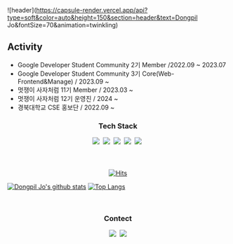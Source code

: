 ![header](https://capsule-render.vercel.app/api?type=soft&color=auto&height=150&section=header&text=Dongpil Jo&fontSize=70&animation=twinkling)

## Activity
* Google Developer Student Community 2기 Member /2022.09 ~ 2023.07
* Google Developer Student Community 3기 Core(Web-Frontend&Manage) / 2023.09 ~
* 멋쟁이 사자처럼 11기 Member / 2023.03 ~
* 멋쟁이 사자처럼 12기 운영진 / 2024 ~
* 경북대학교 CSE 홍보단 / 2022.09 ~
  
<h3 align="center"> Tech Stack </h3>

<p align="center">
  <img src="https://img.shields.io/badge/Javascript-ffb13b?style=flat-square&logo=javascript&logoColor=white"/></a>&nbsp 
  <img src="https://img.shields.io/badge/css-1572B6?style=flat-square&logo=css3&logoColor=white"/></a>&nbsp 
  <img src="https://img.shields.io/badge/vite-1572B6?style=flat-square&logo=vite3&logoColor=white"/></a>&nbsp
  <img src="https://img.shields.io/badge/vercel-1572B6?style=flat-square&logo=vercel3&logoColor=white"/></a>&nbsp
  <img src="https://img.shields.io/badge/HTML-1572B6?style=flat-square&logo=HTML&logoColor=white"/></a>&nbsp
</p>

<br>

<h3 align="center"></h3>

<div align=center>
	
[![Hits](https://hits.seeyoufarm.com/api/count/incr/badge.svg?url=https%3A%2F%2Fgithub.com%2Feastfilmm&count_bg=%23020715&title_bg=%23020715&icon=openstreetmap.svg&icon_color=%23FFFFFF&title=Visitors&edge_flat=false)](https://hits.seeyoufarm.com)
  </div>

[![Dongpil Jo's github stats](https://github-readme-stats.vercel.app/api?username=eastfilmm)](https://github.com/anuraghazra/github-readme-stats)
[![Top Langs](https://github-readme-stats.vercel.app/api/top-langs/?username=eastfilmm&langs_count=4&layout=compact&theme=white)](https://eastfilmm.github.io/)
  
<br>


<h3 align="center"> Contect </h3>
<p align="center">
  <a href="https://www.instagram.com/east_filmm/"><img src="https://img.shields.io/badge/Instagram-E4405F?style=flat-square&logo=Instagram&logoColor=white&link=https://www.instagram.com/east_filmm/"/></a>&nbsp
  <a href="mailto:ehdvlf001@naver.com"><img src="https://img.shields.io/badge/Gmail-d14836?style=flat-square&logo=Gmail&logoColor=white&link=ehdvlf001@naver.com"/></a>
</p>
<br>
